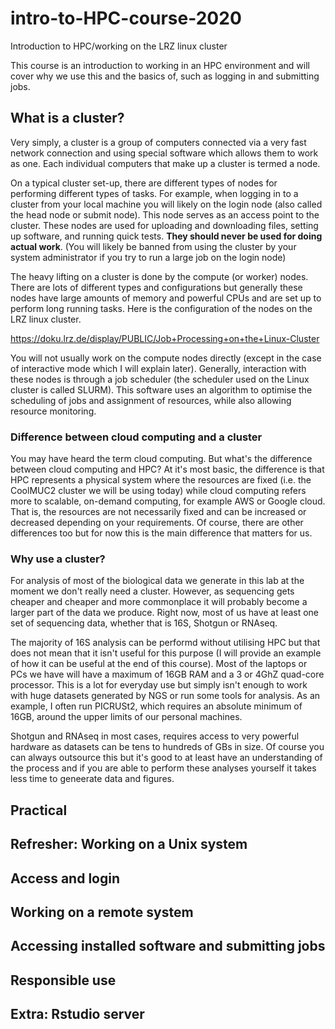 # intro-to-HPC-course-2020
Introduction to HPC/working on the LRZ linux cluster

This course is an introduction to working in an HPC environment and will cover why we use this and the basics of, such as logging in and submitting jobs.

## What is a cluster? 

Very simply, a cluster is a group of computers connected via a very fast network connection and using special software which allows them to work as one. Each individual computers that make up a cluster is termed a node. 

On a typical cluster set-up, there are different types of nodes for performing different types of tasks. For example, when logging in to a cluster from your local machine you will likely on the login node (also called the head node or submit node). This node serves as an access point to the cluster. These nodes are used for uploading and downloading files, setting up software, and running quick tests. __They should never be used for doing actual work__. (You will likely be banned from using the cluster by your system administrator if you try to run a large job on the login node)

The heavy lifting on a cluster is done by the compute (or worker) nodes. There are lots of different types and configurations but generally these nodes have large amounts of memory and powerful CPUs and are set up to perform long running tasks. Here is the configuration of the nodes on the LRZ linux cluster.


https://doku.lrz.de/display/PUBLIC/Job+Processing+on+the+Linux-Cluster


You will not usually work on the compute nodes directly (except in the case of interactive mode which I will explain later). Generally, interaction with these nodes is through  a job scheduler (the scheduler used on the Linux cluster is called SLURM). This software uses an algorithm to optimise the scheduling of jobs and assignment of resources, while also allowing resource monitoring. 

### Difference between cloud computing and a cluster 

You may have heard the term cloud computing. But what's the difference between cloud computing and HPC? At it's most basic, the difference is that HPC represents a physical system where the resources are fixed (i.e. the CoolMUC2 cluster we will be using today) while cloud computing refers more to scalable, on-demand computing, for example AWS or Google cloud. That is, the resources are not necessarily fixed and can be increased or decreased depending on your requirements. Of course, there are other differences too but for now this is the main difference that matters for us.  


### Why use a cluster?

For analysis of most of the biological data we generate in this lab at the moment we don't really need a cluster. However, as sequencing gets cheaper and cheaper and more commonplace it will probably become a larger part of the data we produce. Right now, most of us have at least one set of sequencing data, whether that is 16S, Shotgun or RNAseq. 

The majority of 16S analysis can be performd without utilising HPC but that does not mean that it isn't useful for this purpose (I will provide an example of how it can be useful at the end of this course).  Most of the laptops or PCs we have will have a maximum of 16GB RAM and a 3 or 4GhZ quad-core processor. This is a lot for everyday use but simply isn't enough to work with huge datasets generated by NGS or run some tools for analysis. As an example, I often run PICRUSt2, which requires an absolute minimum of 16GB, around the upper limits of our personal machines. 

Shotgun and RNAseq in most cases, requires access to very powerful hardware as datasets can be tens to hundreds of GBs in size. Of course you can always outsource this but it's good to at least have an understanding of the process and if you are able to perform these analyses yourself it takes less time to geneerate data and figures. 




## Practical 

## Refresher: Working on a Unix system 



## Access and login 


## Working on a remote system 


## Accessing installed software and submitting jobs 


## Responsible use 


## Extra: Rstudio server 
